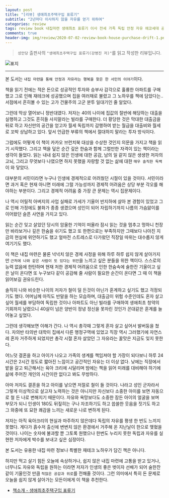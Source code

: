 ```yaml
---  
layout: post  
title: "[리뷰] 생애최초주택구입 표류기"  
subtitle: "2년마다 이사하지 않을 자유를 얻기 위하여"  
categories: review  
tags: review book 내집마련 생애최초 표류기 이사 전세 가족 독립 안정 자유 에코세대 공감
comments: true  
header-img: img/review/2020-07-02-review-book-house-purchase-drift-1.png
---  
```

  
> `성안당` 출판사의 `"생애최초주택구입 표류기(강병진 저)"`를 읽고 작성한 리뷰입니다.  

![표지](https://theorydb.github.io/assets/img/review/2020-07-02-review-book-house-purchase-drift-1.png)  

---

본 도서는 `내집 마련을 통해 안정과 자유라는 행복을 찾은 한 서민의 이야기`이다.

책을 읽기 전에는 적은 돈으로 성공적인 투자와 승부사 감각으로 훌륭한 아파트를 구매했고 그로 인해 재테크에 성공했으며 집을 여러채로 불렸고 그 노하우를 책에 담았다는.. 서점에서 흔히볼 수 있는 고가 건물주의 고군 분투 일대기인 줄 알았다.

그런데 막상 열어보니 정반대였다. 저자는 40의 나이에 집값의 절반에 해당하는 대출을 실행하고 그것도 흔히들 사지말라는 빌라를 구매한다. 더 황당한 것은 막대한 대출금을 뒤로 하고 자신만의 공간을 얻고자 월세 독립까지 감행하여 받는 월급을 대출비와 월세로 꼬박 상납하고 있다. 앞서 언급한 부류의 책에서 절대하지 말라는 투자 방식이다. 

그럼에도 어떻게 이 책이 카카오 브런치북 대상을 수상한 것인지 의문을 가지고 책을 읽기 시작했다. 그리고 책을 덮은 순간 깊은 한숨과 함께 그럴만한 자격이 있는 책이라는 생각이 들었다. 읽는 내내 쉽지 않은 인생에 대한 공감, 남의 일 같지 않은 생생한 저자의 고뇌, 그리고 무엇보다 나였으면 하지 못했을 자랑할 것 없는 삶에 대한 `매우 솔직한 독백`이 와 닿았다.

대부분의 서민이라면 누구나 인생에 경제적으로 어려웠던 시절이 있을 것이다. 서민이라면 과거 혹은 현재 아니면 미래에 그럴 가능성까지 경제적 어려움은 상당 부분 각오를 해야하는 부분이다. 그리고 경제적 어려움 중 가장 큰 문제는 역시 집문제이다.

나 역시 어릴적 아버지의 사업 실패로 가세가 기울어 반지하에 살아 본 경험이 있었고 그로 인해 가정에도 불화가 종종 생겼으며 성인이 되어 자립하기까지 나름의 가슴앓이를 이어왔던 슬픈 사연을 가지고 있다. 

읽는 순간 잊고 살았던 당시의 암울한 기억이 떠올라 잠시 읽는 것을 멈추고 멍하니 천장만 바라보거나 깊은 한숨을 쉬기도 했고 또 한편으로는 부족하지만 그때보다 나아진 지금의 현실에 위안하기도 했고 얼마전 스트레스로 다가왔던 직장일 따위는 대수롭지 않게 여기기도 했다.

이 책은 내집 마련은 물론 넉넉치 않은 경제 사정을 위해 하루 하루 쉽지 않게 살아가지만 `근처에 나와 같은 사람이 또 있다는 위안`을 느끼고 싶은 분들을 위한 책이다. 스스로의 능력 없음에 한탄하며 현재 처한 경제적 어려움으로 인한 한숨속에 술한잔 기울이고 싶은 날이 온다면 또 누구보다 같이 공감해 줄 사람이 필요한 순간이 온다면 그 때 이 책을 읽어보길 권유드린다.

솔직히 나와 비슷한 나이의 저자가 철이 덜 든것이 아닌가 훈계하고 싶기도 했고 걱정되기도 했다. 어머님께 아직도 반말을 하는 모습하며, 대출금이 위험 수준인데도 혼자 살고 싶어 월세를 부담하여 독립한 것이나 아파트도 아닌 빌라를 구매하여 생애최초 청약의 기회까지 날렸으니 40살이 넘은 양반이 정녕 정신을 못차린 것인가 꼰대같은 훈계를 늘어놓고 싶었다.

그런데 생각해보면 이해가 간다. 나 역시 총각때 그렇게 혼자 살고 싶어서 발버둥을 쳤다. 자의반 타의반 대학이 집에서 다른 행정구역에 있었고 직장 역시 그러했기에 자연스레 혼자 거주하게 되었지만 총각 시절 혼자 살았던 그 자유라는 꿀맛은 지금도 잊지 못한다. 

어느덧 결혼을 하고 아이가 나오고 가족의 생계를 책임져야 할 가장이 되다보니 하루 24시간은 2시간 정도로 짧아진 느낌이고 공간적인 자유는 더 이상 없다. 낮에는 직장에서 밭을 갈고 퇴근해서는 육아 크리에 시달리며 밤에는 책을 읽어 미래를 대비해야 하기에 삶에 주어진 개인의 시간이란 없다고 봐도 무방하다.

아마 저자도 결혼을 하고 아이를 낳으면 저절로 철이 들 것이다. 나라고 성인 군자라서 그렇게 이상적으로 살고자 노력하는 것은 아니지만 자신보다 소중한 아이를 보면 자동으로 철 든 나로 변해지기 때문이다. 자유와 욕망보다도 소중한 잠든 아이의 얼굴을 보며 부모가 되니 인생이 180도 뒤짚히는 구나 자조하기도 하고 씁쓸한 웃음을 짓기도 하고 그 와중에 또 묘한 쾌감을 느끼는 새로운 나로 변하게 된다.

저자는 아직 육아크리의 현실과 마주하지 않은데다 독립의 자유를 평생 한 번도 느끼지 못했다. 게다가 흙수저 출신에 변변치 않은 환경에서 거주해 온 지난날이 한으로 맺혔을 것이다. 나이는 숫자에 불과할 뿐 그토록 원했으나 한번도 누리지 못한 독립과 자유를 실현한 저자에게 박수를 보내고 싶은 심정이다.

본 도서는 유용한 내집 마련 정보나 특별한 재테크 노하우가 담긴 책은 아니다.

하지만 먹고 살기 힘든 오늘에 속상하거나, 쉽지 않은 내집 마련에 고통을 받고 있거나, 너무나도 자유와 독립을 원하는 이라면 저자가 인생의 좋은 벗이자 선배가 되어 술한잔 같이 기울인것 만큼 `적잖은 공감과 위로`를 전해줄 것이다. 그런 의미에서 특히 돈 문제로 오늘을 쉽지 않게 살아가는 모든이에게 이 책을 추천한다.


* [책소개 - 생애최초주택구입 표류기](http://www.yes24.com/Product/Goods/90977376?Acode=101)


